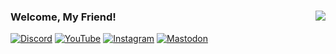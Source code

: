 ### <img src="https://hits.sh/github.com/m3tozz.svg?label=views&color=000000" align="right" />Welcome, My Friend!

[![Discord](https://img.shields.io/badge/discord-5865f2.svg?&style=for-the-badge&logo=discord&logoColor=white)](https://discord.com/users/1069900432941522994)
[![YouTube](https://img.shields.io/badge/youtube-ff0000.svg?&style=for-the-badge&logo=youtube&logoColor=white)](https://www.youtube.com/channel/UCrc4YCiFbMZNEJVmnyV9PjQ)
[![Instagram](https://img.shields.io/badge/instagram-d62976.svg?&style=for-the-badge&logo=instagram&logoColor=white)](https://www.instagram.com/metinzuhree/)
[![Mastodon](https://img.shields.io/badge/mastodon-1E90FF.svg?&style=for-the-badge&logo=mastodon&logoColor=white)](https://mastodon.social/@m3tozz)
